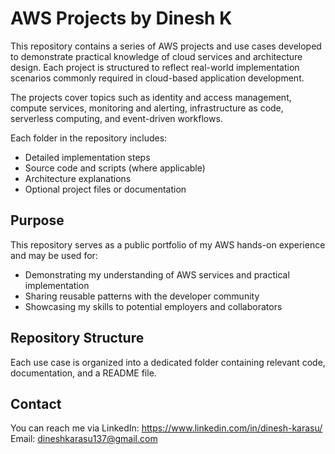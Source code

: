 # AWS Projects by Dinesh K

This repository contains a series of AWS projects and use cases developed to demonstrate practical knowledge of cloud services and architecture design. Each project is structured to reflect real-world implementation scenarios commonly required in cloud-based application development.

The projects cover topics such as identity and access management, compute services, monitoring and alerting, infrastructure as code, serverless computing, and event-driven workflows.

Each folder in the repository includes:
- Detailed implementation steps
- Source code and scripts (where applicable)
- Architecture explanations
- Optional project files or documentation

## Purpose
This repository serves as a public portfolio of my AWS hands-on experience and may be used for:
- Demonstrating my understanding of AWS services and practical implementation
- Sharing reusable patterns with the developer community
- Showcasing my skills to potential employers and collaborators

## Repository Structure
Each use case is organized into a dedicated folder containing relevant code, documentation, and a README file.

## Contact
You can reach me via LinkedIn: https://www.linkedin.com/in/dinesh-karasu/  
Email: dineshkarasu137@gmail.com
